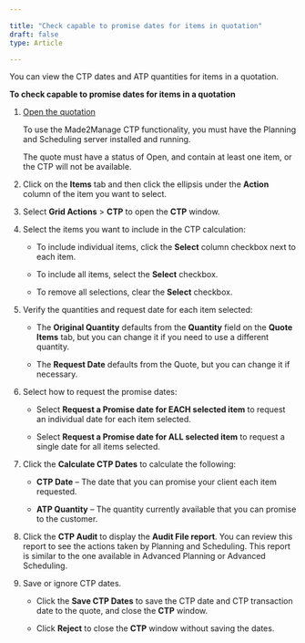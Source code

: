 ```yaml
---

title: "Check capable to promise dates for items in quotation"
draft: false
type: Article

---
```


You can view the CTP dates and ATP quantities for items in a quotation.

**To check capable to promise dates for items in a quotation**

1. [Open the quotation]()

    To use the Made2Manage CTP functionality, you must have the Planning and Scheduling server installed and running.

    The quote must have a status of Open, and contain at least one item, or the CTP will not be available.

2. Click on the **Items** tab and then click the ellipsis under the **Action** column of the item you want to select.

3. Select **Grid Actions** > **CTP** to open the **CTP** window.

4. Select the items you want to include in the CTP calculation:

    - To include individual items, click the **Select** column checkbox next to each item.

    - To include all items, select the **Select** checkbox.

    - To remove all selections, clear the **Select** checkbox.

5. Verify the quantities and request date for each item selected:

    - The **Original Quantity** defaults from the **Quantity** field on the **Quote Items** tab, but you can change it if you need to use a different quantity.

    - The **Request Date** defaults from the Quote, but you can change it if necessary.

6. Select how to request the promise dates:

    - Select **Request a Promise date for EACH selected item** to request an individual date for each item selected.

    - Select **Request a Promise date for ALL selected item** to request a single date for all items selected.

7. Click the **Calculate CTP Dates** to calculate the following:

    - **CTP Date** – The date that you can promise your client each item requested.

    - **ATP Quantity** – The quantity currently available that you can promise to the customer.

8. Click the **CTP Audit** to display the **Audit File report**. You can review this report to see the actions taken by Planning and Scheduling. This report is similar to the one available in Advanced Planning or Advanced Scheduling.

9. Save or ignore CTP dates.

    - Click the **Save CTP Dates** to save the CTP date and CTP transaction date to the quote, and close the **CTP** window.

    - Click **Reject** to close the **CTP** window without saving the dates.

​